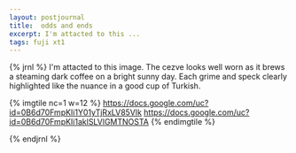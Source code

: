 ```yaml
---
layout: postjournal
title:  odds and ends
excerpt: I'm attacted to this ...
tags: fuji xt1
---
```



{% jrnl %}
I'm attacted to this  image. The cezve looks well worn as it brews a  steaming dark coffee on a bright sunny day.
Each grime and speck clearly highlighted like the nuance in a good cup of Turkish.


{% imgtile nc=1 w=12 %}
https://docs.google.com/uc?id=0B6d70FmpKIi1Y01yTjRxLV85Vlk https://docs.google.com/uc?id=0B6d70FmpKIi1aklSLVlGMTNOSTA
{% endimgtile %}

{% endjrnl %}







<!-- Ends op most -->
